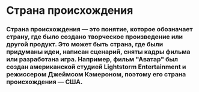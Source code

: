 # Страна происхождения
### Страна происхождения — это понятие, которое обозначает страну, где было создано творческое произведение или другой продукт. Это может быть страна, где были придуманы идеи, написан сценарий, сняты кадры фильма или разработана игра. Например, фильм "Аватар" был создан американской студией Lightstorm Entertainment и режиссером Джеймсом Кэмероном, поэтому его страна происхождения — США.